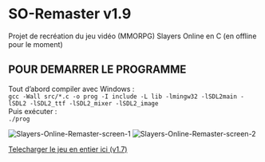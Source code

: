 # SO-Remaster v1.9
Projet de recréation du jeu vidéo (MMORPG) Slayers Online en C (en offline pour le moment)  

## POUR DEMARRER LE PROGRAMME

Tout d’abord compiler avec Windows :  
```gcc -Wall src/*.c -o prog -I include -L lib -lmingw32 -lSDL2main -lSDL2 -lSDL2_ttf -lSDL2_mixer -lSDL2_image```  
Puis exécuter :  
```./prog```  

![Slayers-Online-Remaster-screen-1](https://raw.githubusercontent.com/Metroidzeta/SO-Remaster/refs/heads/main/captures/Slayers-Online-remaster-v14-screen-1.png)
![Slayers-Online-Remaster-screen-2](https://raw.githubusercontent.com/Metroidzeta/SO-Remaster/refs/heads/main/captures/Slayers-Online-remaster-v14-screen-2.png)

[Telecharger le jeu en entier ici (v1.7)](https://mega.nz/file/oskzRbCD#gi7cW73I11cMZ1y8UWwG_PmjSafSkYAE9dboP1K-F8Q)
